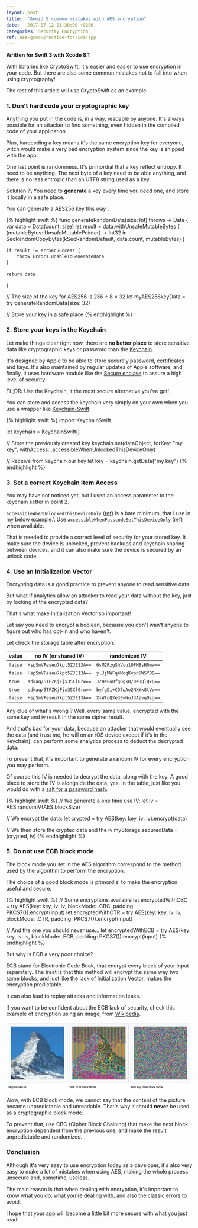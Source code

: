 ```yaml
---
layout: post
title:  "Avoid 5 common mistakes with AES encryption"
date:   2017-07-12 21:30:00 +0200
categories: Security Encryption
ref: aes-good-practice-for-ios-app
---
```


**Written for Swift 3 with Xcode 8.1**

With libraries like [CryptoSwift][crypto-swift-github], it's easier and easier to
use encryption in your code. But there are also some common mistakes not to fall
into when using cryptography!

The rest of this article will use CryptoSwift as an example.

### 1. Don't hard code your cryptographic key

Anything you put in the code is, in a way, readable by anyone. It's always possible
for an attacker to find something, even hidden in the compiled code of your application.

Plus, hardcoding a key means it's the same encryption key for everyone, witch would
make a very bad encryption system since the key is shipped with the app.

One last point is randomness. It's primordial that a key reflect entropy.
It need to be anything. The next byte of a key need to be able anything, and there
is no less entropic than an UTF8 string used as a key.

Solution ?\\
You need to **generate** a key every time you need one, and store it locally in a safe place.

You can generate a AES256 key this way :

{% highlight swift %}
func generateRandomData(size: Int) throws -> Data {
    var data = Data(count: size)
    let result = data.withUnsafeMutableBytes {
        (mutableBytes: UnsafeMutablePointer<UInt8>) -> Int32 in
        SecRandomCopyBytes(kSecRandomDefault, data.count, mutableBytes)
    }

    if result != errSecSuccess {
        throw Errors.unableToGenerateData
    }

    return data
}

// The size of the key for AES256 is 256 ÷ 8 = 32
let myAES256keyData = try generateRandomData(size: 32)

// Store your key in a safe place
{% endhighlight %}

### 2. Store your keys in the Keychain

Let make things clear right now, there are **no better place** to store sensitive
data like cryptographic keys or password than the [Keychain][keychain-doc].

It's designed by Apple to be able to store securely password, certificates and keys.
It's also maintained by regular updates of Apple software, and finally, it uses hardware
module like the [Secure enclave][secure-enclave] to assure a high level of security.

TL;DR: Use the Keychain, it the most secure alternative you've got!

You can store and access the keychain very simply on your own when you use a wrapper like [Keychain-Swift][keychain-swift]:

{% highlight swift %}
import KeychainSwift

let keychain = KeychainSwift()

// Store the previously created key
keychain.set(dataObject, forKey: "my key", withAccess: .accessibleWhenUnlockedThisDeviceOnly)

// Receive from keychain our key
let key = keychain.getData("my key")
{% endhighlight %}

### 3. Set a correct Keychain Item Access

You may have not noticed yet, but I used an access parameter to the keychain setter in point 2.

`accessibleWhenUnlockedThisDeviceOnly` ([ref][when-unlocked]) is a bare minimum, that I use in my below example.\\
Use `accessibleWhenPasscodeSetThisDeviceOnly` ([ref][when-password-set]) when available.

That is needed to provide a correct level of security for your stored key.
It make sure the device is unlocked, prevent backups and keychain sharing between
devices, and it can also make sure the device is secured by an unlock code.

### 4. Use an Initialization Vector

Encrypting data is a good practice to prevent anyone to read sensitive data.

But what if analytics allow an attacker to read your data without the key, just
by looking at the encrypted data?

That's what make Initialization Vector so important!

Let say you need to encrypt a boolean, because you don't wan't anyone to figure out
who has opt-in and who haven't.

Let check the storage table after encryption:

 value   | no IV (or shared IV)       | randomized IV
---------|----------------------------|----------------------------
 `false` | `HspSmVFeseu7kpt5ZJE13A==` | `6sM2RzgShVcu1OPM8sH0mw==`
 `false` | `HspSmVFeseu7kpt5ZJE13A==` | `ylJjMWFq4MoqKvpn5WSYOQ==`
 `true`  | `sdkaq/5TFZKjFjx35Cl0rw==` | `JZHeEoBfgQgk8/8eOQlQxQ==`
 `true`  | `sdkaq/5TFZKjFjx35Cl0rw==` | `byfgDi+CD7pAo2NXYk8tVw==`
 `false` | `HspSmVFeseu7kpt5ZJE13A==` | `XxWfqQXe3EwNuJ3AzvgOig==`

Any clue of what's wrong ?
Well, every same value, encrypted with the same key and iv result in the same cipher result.

And that's bad for your data, because an attacker that would eventually see the data
(and trust me, he will on an iOS device except if it's in the Keychain), can perform
some analytics process to deduct the decrypted data.

To prevent that, it's important to generate a random IV for every encryption you
may perform.

Of course this IV is needed to decrypt the data, along with the key.
A good place to store the IV is alongside the data, yes, in the table, just like you would
do with a [salt for a password hash][password-salt].

{% highlight swift %}
// We generate a one time use IV:
let iv = AES.randomIV(AES.blockSize)

// We encrypt the data:
let crypted = try AES(key: key, iv: iv).encrypt(data)

// We then store the crypted data and the iv
myStorage.securedData = (crypted, iv)
{% endhighlight %}

### 5. Do not use ECB block mode

The block mode you set in the AES algorithm correspond to the method used by the
algorithm to perform the encryption.

The choice of a good block mode is primordial to make the encryption useful and
secure.

{% highlight swift %}
// Some encryptions available
let encryptedWithCBC = try AES(key: key, iv: iv, blockMode: .CBC, padding: PKCS7()).encrypt(input)
let encryptedWithCTR = try AES(key: key, iv: iv, blockMode: .CTR, padding: PKCS7()).encrypt(input)

// And the one you should never use...
let encryptedWithECB = try AES(key: key, iv: iv, blockMode: .ECB, padding: PKCS7()).encrypt(input)
{% endhighlight %}

But why is ECB a very poor choice?

ECB stand for Electronic Code Book, that encrypt every block of your input separately.
The treat is that this method will encrypt the same way two same blocks, and just
like the lack of Initialization Vector, makes the encryption predictable.

It can also lead to replay attacks and information leaks.

If you want to be confident about the ECB lack of security, check this example
of encryption using an image, from [Wikipedia][ecb-wikipedia].

![Illustration of ECB lack of security with a picture encryption][ecb-picture]

Wow, with ECB block mode, we cannot say that the content of the picture became
unpredictable and unreadable. That's why it should **never** be used as a cryptographic
block mode.

To prevent that, use CBC (Cipher Block Chaining) that make the next block encryption
dependent from the previous one, and make the result unpredictable and randomized.

### Conclusion

Although it's very easy to use encryption today as a developer, it's also very easy
to make a lot of mistakes when using AES, making the whole process unsecure and,
sometime, useless.

The main reason is that when dealing with encryption, it's important to know what you do,
what you're dealing with, and also the classic errors to avoid.

I hope that your app will become a little bit more secure with what you just read!

[crypto-swift-github]: https://github.com/krzyzanowskim/CryptoSwift
[keychain-doc]: https://developer.apple.com/documentation/security/keychain_services
[secure-enclave]: https://www.quora.com/What-is-Apple’s-new-Secure-Enclave-and-why-is-it-important
[keychain-swift]: https://github.com/evgenyneu/keychain-swift
[when-unlocked]: https://developer.apple.com/documentation/security/ksecattraccessiblewhenunlockedthisdeviceonly
[when-password-set]: https://developer.apple.com/documentation/security/ksecattraccessiblewhenpasscodesetthisdeviceonly
[ecb-wikipedia]: https://en.wikipedia.org/wiki/Block_cipher_mode_of_operation
[ecb-picture]: /assets/ios/crypto-practices/ECB-en.png
[password-salt]: https://en.wikipedia.org/wiki/Salt_(cryptography)
